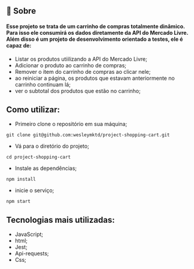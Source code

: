 ## 🧐 Sobre

<h4 align="left"> 
	Esse projeto se trata de um carrinho de compras totalmente dinâmico. Para isso ele consumirá os dados diretamente da API do Mercado Livre. Além disso é um projeto de desenvolvimento orientado a testes, ele é capaz de:
</h4>

 - Listar os produtos utiilizando a API do Mercado Livre;<br>
 - Adicionar o produto ao carrinho de compras;<br>
 - Remover o item do carrinho de compras ao clicar nele;<br>
 - ao reiniciar a página, os produtos que estavam anteriormente no carrinho continuam lá;<br>
 - ver o subtotal dos produtos que estão no carrinho;

## Como utilizar:
- Primeiro clone o repositório em sua máquina;

```
git clone git@github.com:wesleymktd/project-shopping-cart.git
```
- Vá para o diretório do projeto;

```
cd project-shopping-cart
```

- Instale as dependências;

```
npm install
```
- inicie o serviço;
```
npm start
```
## Tecnologias mais utilizadas:
- JavaScript;
- html;
- Jest;
- Api-requests;
- Css;
